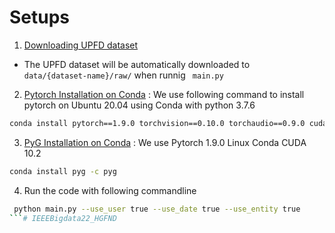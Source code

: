 # Setups

1. [Downloading UPFD dataset](https://github.com/safe-graph/GNN-FakeNews)
- The UPFD dataset will be automatically downloaded to <code> data/{dataset-name}/raw/</code> when runnig <code> main.py </code>
 
2. [Pytorch Installation on Conda](https://pytorch.org/)
: We use following command to install pytorch on Ubuntu 20.04 using Conda with python 3.7.6

```bash
conda install pytorch==1.9.0 torchvision==0.10.0 torchaudio==0.9.0 cudatoolkit=10.2 -c Pytorch
```

3. [PyG Installation on Conda](https://pytorch-geometric.readthedocs.io/en/latest/notes/installation.html)
: We use Pytorch 1.9.0 Linux Conda CUDA 10.2

```bash
conda install pyg -c pyg
```

4. Run the code with following commandline
```bash
 python main.py --use_user true --use_date true --use_entity true 
```# IEEEBigdata22_HGFND
